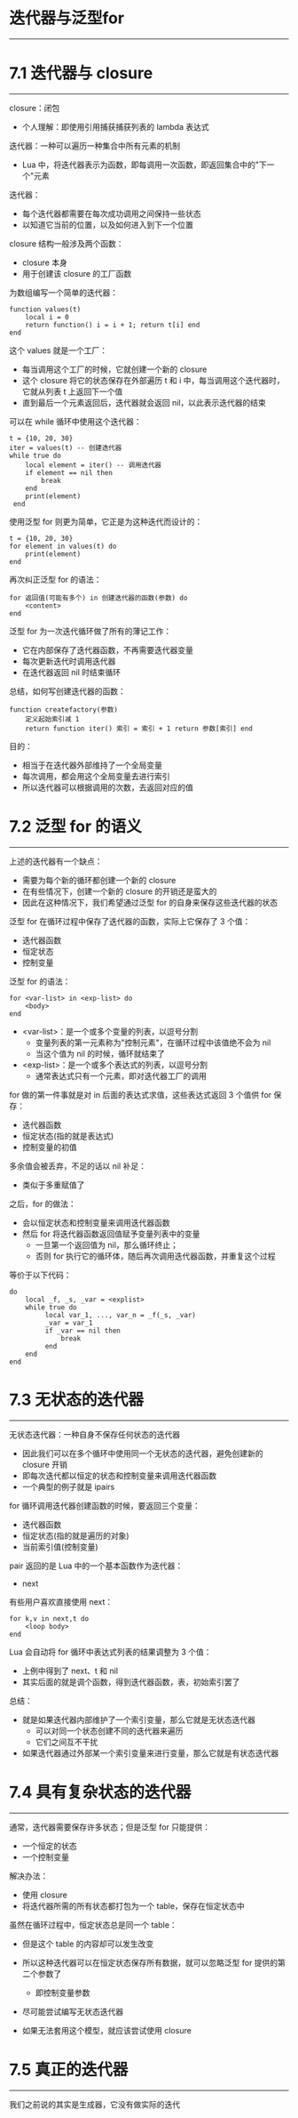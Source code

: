 # 迭代器与泛型for
---

# 7.1 迭代器与 closure
---

closure：闭包
- 个人理解：即使用引用捕获捕获列表的 lambda 表达式

迭代器：一种可以遍历一种集合中所有元素的机制
- Lua 中，将迭代器表示为函数，即每调用一次函数，即返回集合中的"下一个"元素

迭代器：
- 每个迭代器都需要在每次成功调用之间保持一些状态
- 以知道它当前的位置，以及如何进入到下一个位置

closure 结构一般涉及两个函数：
- closure 本身
- 用于创建该 closure 的工厂函数

为数组编写一个简单的迭代器：
```
function values(t)
	local i = 0
	return function() i = i + 1; return t[i] end
end
```

这个 values 就是一个工厂：
- 每当调用这个工厂的时候，它就创建一个新的 closure
- 这个 closure 将它的状态保存在外部遍历 t 和 i 中，每当调用这个迭代器时，它就从列表 t 上返回下一个值
- 直到最后一个元素返回后，迭代器就会返回 nil，以此表示迭代器的结束

可以在 while 循环中使用这个迭代器：
```
t = {10, 20, 30}
iter = values(t) -- 创建迭代器
while true do
	local element = iter() -- 调用迭代器
	if element == nil then
		break
	end
	print(element)
 end
```

使用泛型 for 则更为简单，它正是为这种迭代而设计的：
```
t = {10, 20, 30}
for element in values(t) do
	print(element)
end
```

再次纠正泛型 for 的语法：
```
for 返回值(可能有多个) in 创建迭代器的函数(参数) do
	<content>
end
```

泛型 for 为一次迭代循环做了所有的薄记工作：
- 它在内部保存了迭代器函数，不再需要迭代器变量
- 每次更新迭代时调用迭代器
- 在迭代器返回 nil 时结束循环

总结，如何写创建迭代器的函数：
```
function createfactory(参数)
	定义起始索引减 1
	return function iter() 索引 = 索引 + 1 return 参数[索引] end
```
目的：
- 相当于在迭代器外部维持了一个全局变量
- 每次调用，都会用这个全局变量去进行索引
- 所以迭代器可以根据调用的次数，去返回对应的值

# 7.2 泛型 for 的语义
---

上述的迭代器有一个缺点：
- 需要为每个新的循环都创建一个新的 closure
- 在有些情况下，创建一个新的 closure 的开销还是蛮大的
- 因此在这种情况下，我们希望通过泛型 for 的自身来保存这些迭代器的状态

泛型 for 在循环过程中保存了迭代器的函数，实际上它保存了 3 个值：
- 迭代器函数
- 恒定状态
- 控制变量

泛型 for 的语法：
```
for <var-list> in <exp-list> do
	<body>
end
```
- \<var-list>：是一个或多个变量的列表，以逗号分割
	- 变量列表的第一元素称为"控制元素"，在循环过程中该值绝不会为 nil
	- 当这个值为 nil 的时候，循环就结束了
- \<exp-list>：是一个或多个表达式的列表，以逗号分割
	- 通常表达式只有一个元素，即对迭代器工厂的调用

for 做的第一件事就是对 in 后面的表达式求值，这些表达式返回 3 个值供 for 保存：
- 迭代器函数
- 恒定状态(指的就是表达式)
- 控制变量的初值

多余值会被丢弃，不足的话以 nil 补足：
- 类似于多重赋值了

之后，for 的做法：
- 会以恒定状态和控制变量来调用迭代器函数
- 然后 for 将迭代器函数返回值赋予变量列表中的变量
	- 一旦第一个返回值为 nil，那么循环终止；
	- 否则 for 执行它的循环体，随后再次调用迭代器函数，并重复这个过程

等价于以下代码：
```
do
	local _f, _s, _var = <explist>
	while true do
		 local var_1, ..., var_n = _f(_s, _var)
		 _var = var_1
		 if _var == nil then
			 break
		 end
	end
end
```

# 7.3 无状态的迭代器
---

无状态迭代器：一种自身不保存任何状态的迭代器
- 因此我们可以在多个循环中使用同一个无状态的迭代器，避免创建新的 closure 开销
- 即每次迭代都以恒定的状态和控制变量来调用迭代器函数
- 一个典型的例子就是 ipairs

for 循环调用迭代器创建函数的时候，要返回三个变量：
- 迭代器函数
- 恒定状态(指的就是遍历的对象)
- 当前索引值(控制变量)

pair 返回的是 Lua 中的一个基本函数作为迭代器：
- next

有些用户喜欢直接使用 next：
```
for k,v in next,t do
	<loop body>
end
```
Lua 会自动将 for 循环中表达式列表的结果调整为 3 个值：
- 上例中得到了 next、t 和 nil
- 其实后面的就是调个函数，得到迭代器函数，表，初始索引罢了

总结：
- 就是如果迭代器内部维护了一个索引变量，那么它就是无状态迭代器
	- 可以对同一个状态创建不同的迭代器来遍历
	- 它们之间互不干扰
- 如果迭代器通过外部某一个索引变量来进行变量，那么它就是有状态迭代器

# 7.4 具有复杂状态的迭代器
---

通常，迭代器需要保存许多状态；但是泛型 for 只能提供：
- 一个恒定的状态
- 一个控制变量

解决办法：
- 使用 closure
- 将迭代器所需的所有状态都打包为一个 table，保存在恒定状态中

虽然在循环过程中，恒定状态总是同一个 table：
- 但是这个 table 的内容却可以发生改变
- 所以这种迭代器可以在恒定状态保存所有数据，就可以忽略泛型 for 提供的第二个参数了
	- 即控制变量参数

- 尽可能尝试编写无状态迭代器
- 如果无法套用这个模型，就应该尝试使用 closure

# 7.5 真正的迭代器
---

我们之前说的其实是生成器，它没有做实际的迭代
